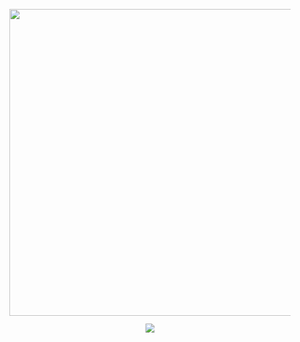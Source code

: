 <p align="center">
  <img align="center" width="550" src="https://metrics.lecoq.io/AdamJeddy?template=classic&isocalendar=1&languages=1&stars=1&activity=1&achievements=1&isocalendar.duration=half-year&languages.limit=8&languages.threshold=0%25&languages.colors=github&languages.sections=most-used&languages.indepth=false&languages.analysis.timeout=15&languages.categories=markup%2C%20programming&languages.recent.categories=markup%2C%20programming&languages.recent.load=300&languages.recent.days=14&stars.limit=4&activity.limit=5&activity.load=300&activity.days=14&activity.visibility=all&activity.timestamps=false&activity.filter=all&achievements.threshold=C&achievements.secrets=true&achievements.display=detailed&achievements.limit=0&config.timezone=Asia%2FDubai">
</p>

<div align="center">
  
  ![](https://komarev.com/ghpvc/?username=AdamJeddy&color=grey&style=for-the-badge)

</div>
